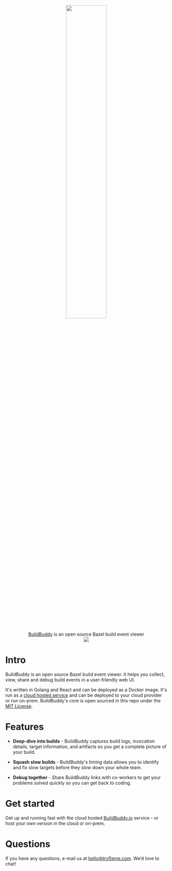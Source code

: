 <p align="center">
  <img width="50%" src="https://buildbuddy.io/images/preview.png"><br/>
  <a href="https://buildbuddy.io">BuildBuddy</a> is an open source Bazel build event viewer<br/>
  <img src="https://img.shields.io/badge/License-MIT-green.svg" />
</p>

# Intro
BuildBuddy is an open source Bazel build event viewer. It helps you collect, view, share and debug build events in a user-friendly web UI.

It's written in Golang and React and can be deployed as a Docker image. It's run as a [cloud hosted service](https://buildbuddy.io) and can be deployed to your cloud provider or run on-prem. BuildBuddy's core is open sourced in this repo under the [MIT License](https://github.com/tryflame/buildbuddy/blob/master/LICENSE).

# Features

* **Deep-dive into builds** - BuildBuddy captures build logs, invocation details, target information, and artifacts so you get a complete picture of your build.

* **Squash slow builds** - BuildBuddy's timing data allows you to identify and fix slow targets before they slow down your whole team.

* **Debug together** - Share BuildBuddy links with co-workers to get your problems solved quickly so you can get back to coding.

# Get started
Get up and running fast with the cloud hosted [BuildBuddy.io](https://buildbuddy.io) service - or host your own version in the cloud or on-prem.

# Questions
If you have any questions, e-mail us at hello@tryflame.com. We’d love to chat!

